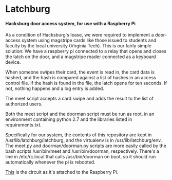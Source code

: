 # Latchburg #

#### Hacksburg door access system, for use with a Raspberry Pi ####

As a condition of Hacksburg's lease, we were required to implement a
door-access system using magstripe cards like those issued to students and
faculty by the local university (Virginia Tech). This is our fairly simple
solution: We have a raspberry pi connected to a relay that opens and closes the
latch on the door, and a magstripe reader connected as a keyboard device.

When someone swipes their card, the event is read in, the card data is hashed,
and the hash is compared against a list of hashes in an access control file.
If the hash is found in the file, the latch opens for ten seconds. If not,
nothing happens and a log entry is added.

The meet script accepts a card swipe and adds the result to the list of
authorized users.

Both the meet script and the doorman script must be run as root, in an
environment containing python 2.7 and the libraries listed in requirements.txt.

Specifically for our system, the contents of this repository are kept in
/usr/lib/latchburg/latchburg, and the virtualenv is in /usr/lib/latchburg/env.
The meet.py and doorman/doorman.py scripts are more easily called by the bash
scripts /usr/bin/meet and /usr/bin/doorman, respectively. There's a line in
/etc/rc.local that calls /usr/bin/doorman on boot, so it should run
automatically whenever the pi is rebooted.

[This](http://123d.circuits.io/circuits/178281-hacksburg-latch/) is the circuit as it's attached to the Raspberry Pi.
